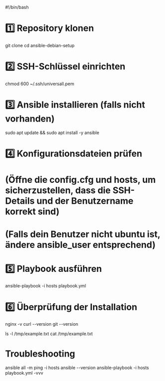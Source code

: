 #!/bin/bash

# 1️⃣ Repository klonen
git clone <repo-url>
cd ansible-debian-setup

# 2️⃣ SSH-Schlüssel einrichten
chmod 600 ~/.ssh/universall.pem

# 3️⃣ Ansible installieren (falls nicht vorhanden)
sudo apt update && sudo apt install -y ansible

# 4️⃣ Konfigurationsdateien prüfen
# (Öffne die config.cfg und hosts, um sicherzustellen, dass die SSH-Details und der Benutzername korrekt sind)
# (Falls dein Benutzer nicht ubuntu ist, ändere ansible_user entsprechend)

# 5️⃣ Playbook ausführen
ansible-playbook -i hosts playbook.yml

# 6️⃣ Überprüfung der Installation
nginx -v
curl --version
git --version

ls -l /tmp/example.txt
cat /tmp/example.txt

# Troubleshooting
ansible all -m ping -i hosts
ansible --version
ansible-playbook -i hosts playbook.yml -vvv
